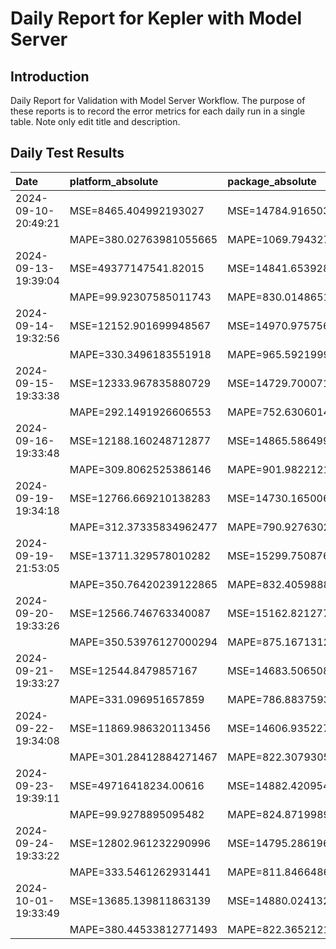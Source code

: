 # Daily Report for Kepler with Model Server

## Introduction
Daily Report for Validation with Model Server Workflow. The purpose of these reports is to record the error metrics for each daily run in a single table. Note only edit title and description.

## Daily Test Results
| Date                | platform_absolute       | package_absolute        | platform_dynamic        | package_dynamic         | platform_idle           | package_idle            |
|:--------------------|:------------------------|:------------------------|:------------------------|:------------------------|:------------------------|:------------------------|
| 2024-09-10-20:49:21 | MSE=8465.404992193027   | MSE=14784.9165034561    | MSE=1135.9611974458724  | MSE=759.984459496776    | MSE=3770.7642842420646  | MSE=20509.923064200724  |
|                     | MAPE=380.02763981055665 | MAPE=1069.7943272181637 | MAPE=161.65900956234262 | MAPE=68.56744107754041  | MAPE=2289.5605950371105 | MAPE=23927.234503335596 |
| 2024-09-13-19:39:04 | MSE=49377147541.82015   | MSE=14841.653928240108  | MSE=12548.502282898453  | MSE=678.8888069301023   | MSE=49419754637.249435  | MSE=20510.439434741096  |
|                     | MAPE=99.92307585011743  | MAPE=830.0148651929065  | MAPE=inf                | MAPE=64.43045017932666  | MAPE=99.96912897807042  | MAPE=25079.30777271947  |
| 2024-09-14-19:32:56 | MSE=12152.901699948567  | MSE=14970.97575683218   | MSE=2843.4075740877024  | MSE=694.6240999307616   | MSE=3796.2613136772175  | MSE=20559.43555470261   |
|                     | MAPE=330.3496183551918  | MAPE=965.592199904931   | MAPE=140.30913023405643 | MAPE=59.435053592602436 | MAPE=2490.2169411991063 | MAPE=33694.81140060759  |
| 2024-09-15-19:33:38 | MSE=12333.967835880729  | MSE=14729.700071333253  | MSE=3079.6385273225364  | MSE=681.9703469718927   | MSE=3782.9619585783057  | MSE=20514.61818170623   |
|                     | MAPE=292.1491926606553  | MAPE=752.6306014514641  | MAPE=125.43034583137805 | MAPE=61.578227958766405 | MAPE=2383.251199197029  | MAPE=24648.417199180174 |
| 2024-09-16-19:33:48 | MSE=12188.160248712877  | MSE=14865.586499927493  | MSE=2938.9973041524017  | MSE=698.6220387486185   | MSE=3793.4627356951937  | MSE=20545.120379706113  |
|                     | MAPE=309.8062525386146  | MAPE=901.9822121580804  | MAPE=125.36654825385358 | MAPE=58.938116873775506 | MAPE=2469.4984141097466 | MAPE=30197.045129571125 |
| 2024-09-19-19:34:18 | MSE=12766.669210138283  | MSE=14730.165006389521  | MSE=3391.9654100171388  | MSE=695.7511971732968   | MSE=3661.8057896324863  | MSE=20467.843268897777  |
|                     | MAPE=312.37335834962477 | MAPE=790.9276302729427  | MAPE=223.13932914879913 | MAPE=65.23445523726605  | MAPE=1744.8522396603141 | MAPE=19746.671002753497 |
| 2024-09-19-21:53:05 | MSE=13711.329578010282  | MSE=15299.750876325694  | MSE=3789.7266189654915  | MSE=569.7932211849571   | MSE=3703.0068584612395  | MSE=20456.31780465518   |
|                     | MAPE=350.76420239122865 | MAPE=832.4059888509513  | MAPE=192.3455600055826  | MAPE=59.22969072295551  | MAPE=1878.6141139859462 | MAPE=18197.646990340534 |
| 2024-09-20-19:33:26 | MSE=12566.746763340087  | MSE=15162.8212770898    | MSE=3037.791310586609   | MSE=622.4475757895664   | MSE=3733.063279498302   | MSE=20501.000154585232  |
|                     | MAPE=350.53976127000294 | MAPE=875.1671312390231  | MAPE=308.3082195482381  | MAPE=70.58821361142749  | MAPE=2044.2100851657062 | MAPE=22796.664819354606 |
| 2024-09-21-19:33:27 | MSE=12544.8479857167    | MSE=14683.506508620094  | MSE=3111.4913756451847  | MSE=739.9998083004544   | MSE=3741.4132427444574  | MSE=20522.216601419033  |
|                     | MAPE=331.096951657859   | MAPE=786.8837593465339  | MAPE=139.44271907221858 | MAPE=57.06311974039902  | MAPE=2094.6086070765305 | MAPE=25803.76989143808  |
| 2024-09-22-19:34:08 | MSE=11869.986320113456  | MSE=14606.935227012704  | MSE=2788.205726769931   | MSE=757.0972845427682   | MSE=3741.4454330650065  | MSE=20535.21469569747   |
|                     | MAPE=301.28412884271467 | MAPE=822.307930555029   | MAPE=140.46785632341343 | MAPE=66.18279987623578  | MAPE=2095.97433401      | MAPE=28116.93752955025  |
| 2024-09-23-19:39:11 | MSE=49716418234.00616   | MSE=14882.420954319106  | MSE=12641.815153190622  | MSE=655.2808813028746   | MSE=49760185701.77375   | MSE=20517.060906795366  |
|                     | MAPE=99.9278895095482   | MAPE=824.8719989274773  | MAPE=inf                | MAPE=80.7099236128532   | MAPE=99.97102159546652  | MAPE=25095.862933565728 |
| 2024-09-24-19:33:22 | MSE=12802.961232290996  | MSE=14795.286196975507  | MSE=3242.1319292914773  | MSE=706.9182566096703   | MSE=3733.336194374899   | MSE=20521.16481777069   |
|                     | MAPE=333.5461262931441  | MAPE=811.8466486868629  | MAPE=173.4789427558883  | MAPE=58.06886082827477  | MAPE=2045.90827671283   | MAPE=25647.81166050193  |
| 2024-10-01-19:33:49 | MSE=13685.139811863139  | MSE=14880.024132116563  | MSE=3734.0145340508325  | MSE=673.1365880794095   | MSE=3669.696861722255   | MSE=20478.314058401425  |
|                     | MAPE=380.44533812771493 | MAPE=822.3652121013714  | MAPE=211.28832884271756 | MAPE=58.18886152537054  | MAPE=1729.861489011669  | MAPE=20246.66495994012  |